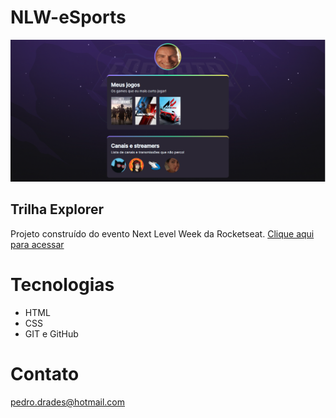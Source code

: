 # NLW-eSports
<img src="./imagens/NLW.png">

## Trilha Explorer
Projeto construído do evento Next Level Week da Rocketseat. 
<a href="https://pedroliveira3.github.io/NLW-eSports/">Clique aqui para acessar</a>

# Tecnologias 
<ul>
<li>HTML</li>
<li>CSS</li>
<li>GIT e GitHub</li>
</ul>

# Contato
pedro.drades@hotmail.com